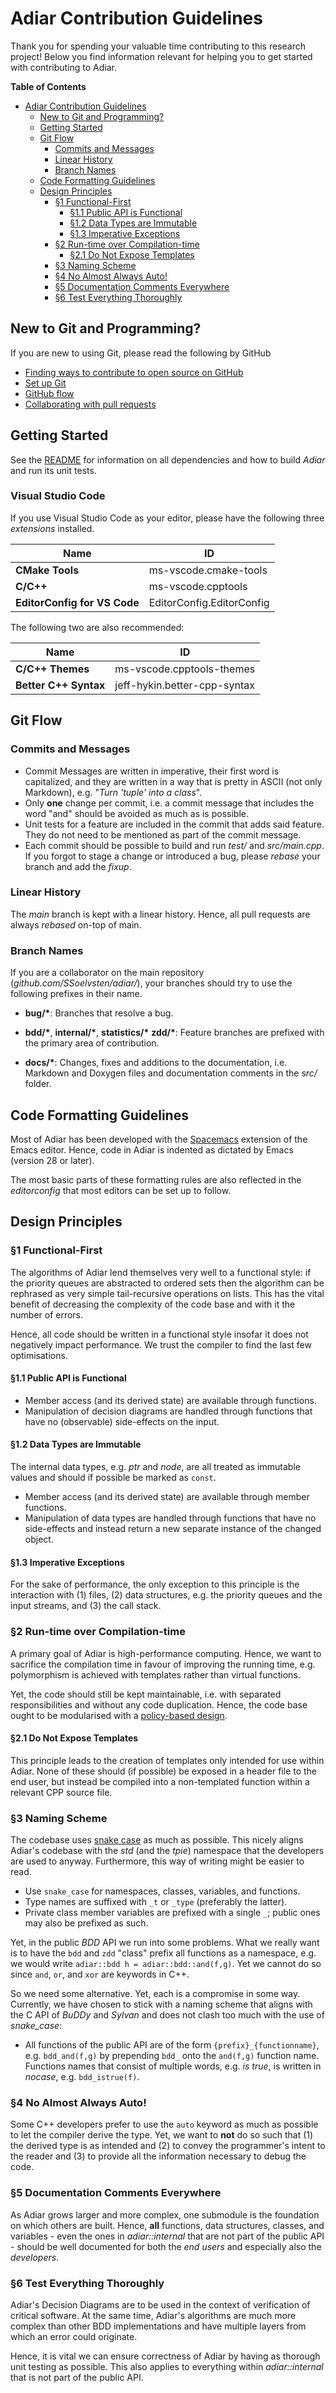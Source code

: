 # Adiar Contribution Guidelines

Thank you for spending your valuable time contributing to this research project!
Below you find information relevant for helping you to get started with
contributing to Adiar.

<!-- markdown-toc start - Don't edit this section. Run M-x markdown-toc-refresh-toc -->
**Table of Contents**

- [Adiar Contribution Guidelines](#adiar-contribution-guidelines)
    - [New to Git and Programming?](#new-to-git-and-programming)
    - [Getting Started](#getting-started)
    - [Git Flow](#git-flow)
        - [Commits and Messages](#commits-and-messages)
        - [Linear History](#linear-history)
        - [Branch Names](#branch-names)
    - [Code Formatting Guidelines](#code-formatting-guidelines)
    - [Design Principles](#design-principles)
        - [§1 Functional-First](#1-functional-first)
            - [§1.1 Public API is Functional](#11-public-api-is-functional)
            - [§1.2 Data Types are Immutable](#12-data-types-are-immutable)
            - [§1.3 Imperative Exceptions](#13-imperative-exceptions)
        - [§2 Run-time over Compilation-time](#2-run-time-over-compilation-time)
            - [§2.1 Do Not Expose Templates](#21-do-not-expose-templates)
        - [§3 Naming Scheme](#3-naming-scheme)
        - [§4 No Almost Always Auto!](#4-no-almost-always-auto)
        - [§5 Documentation Comments Everywhere](#5-documentation-comments-everywhere)
        - [§6 Test Everything Thoroughly](#6-test-everything-thoroughly)

<!-- markdown-toc end -->

## New to Git and Programming?

If you are new to using Git, please read the following by GitHub

- [Finding ways to contribute to open source on GitHub](https://docs.github.com/en/get-started/exploring-projects-on-github/finding-ways-to-contribute-to-open-source-on-github)
- [Set up Git](https://docs.github.com/en/get-started/quickstart/set-up-git)
- [GitHub flow](https://docs.github.com/en/get-started/quickstart/github-flow)
- [Collaborating with pull requests](https://docs.github.com/en/github/collaborating-with-pull-requests)


## Getting Started

See the [README](./README.md) for information on all dependencies and how to
build *Adiar* and run its unit tests.

### Visual Studio Code

If you use Visual Studio Code as your editor, please have the following three
*extensions* installed.

| Name                         | ID                        |
|------------------------------|---------------------------|
| **CMake Tools**              | ms-vscode.cmake-tools     |
| **C/C++**                    | ms-vscode.cpptools        |
| **EditorConfig for VS Code** | EditorConfig.EditorConfig |

The following two are also recommended:

| Name                  | ID                           |
|-----------------------|------------------------------|
| **C/C++ Themes**      | ms-vscode.cpptools-themes    |
| **Better C++ Syntax** | jeff-hykin.better-cpp-syntax |

## Git Flow

### Commits and Messages

- Commit Messages are written in imperative, their first word is capitalized,
  and they are written in a way that is pretty in ASCII (not only Markdown),
  e.g. "*Turn 'tuple' into a class*".
- Only **one** change per commit, i.e. a commit message that includes the word
  "and" should be avoided as much as is possible.
- Unit tests for a feature are included in the commit that adds said feature.
  They do not need to be mentioned as part of the commit message.
- Each commit should be possible to build and run *test/* and *src/main.cpp*.
  If you forgot to stage a change or introduced a bug, please *rebase* your
  branch and add the *fixup*.

### Linear History

The *main* branch is kept with a linear history. Hence, all pull requests are
always *rebased* on-top of main.

### Branch Names

If you are a collaborator on the main repository (*github.com/SSoelvsten/adiar/*),
your branches should try to use the following prefixes in their name.

- **bug/\***:
  Branches that resolve a bug.

- **bdd/\***, **internal/\***, **statistics/\*** **zdd/\***:
  Feature branches are prefixed with the primary area of contribution.

- **docs/\***:
  Changes, fixes and additions to the documentation, i.e. Markdown and
  Doxygen files and documentation comments in the *src/* folder.

## Code Formatting Guidelines

Most of Adiar has been developed with the
[Spacemacs](https://www.spacemacs.org/) extension of the Emacs editor. Hence,
code in Adiar is indented as dictated by Emacs (version 28 or later).

The most basic parts of these formatting rules are also reflected in the
*editorconfig* that most editors can be set up to follow.

## Design Principles

### §1 Functional-First

The algorithms of Adiar lend themselves very well to a functional style: if the
priority queues are abstracted to ordered sets then the algorithm can be
rephrased as very simple tail-recursive operations on lists. This has the vital
benefit of decreasing the complexity of the code base and with it the number of
errors.

Hence, all code should be written in a functional style insofar it does not
negatively impact performance. We trust the compiler to find the last few
optimisations.

#### §1.1 Public API is Functional

- Member access (and its derived state) are available through functions.
- Manipulation of decision diagrams are handled through functions that have no
  (observable) side-effects on the input.

#### §1.2 Data Types are Immutable

The internal data types, e.g. *ptr* and *node*, are all treated as immutable
values and should if possible be marked as `const`.

- Member access (and its derived state) are available through member functions.
- Manipulation of data types are handled through functions that have no
  side-effects and instead return a new separate instance of the changed object.

#### §1.3 Imperative Exceptions

For the sake of performance, the only exception to this principle is the
interaction with (1) files, (2) data structures, e.g. the priority queues and the
input streams, and (3) the call stack.

### §2 Run-time over Compilation-time

A primary goal of Adiar is high-performance computing. Hence, we want to
sacrifice the compilation time in favour of improving the running time, e.g.
polymorphism is achieved with templates rather than virtual functions.

Yet, the code should still be kept maintainable, i.e. with separated
responsibilities and without any code duplication. Hence, the code base ought to
be modularised with a [policy-based
design](https://en.wikipedia.org/wiki/Modern_C%2B%2B_Design#Policy-based_design).

#### §2.1 Do Not Expose Templates

This principle leads to the creation of templates only intended for use within
Adiar. None of these should (if possible) be exposed in a header file to the end
user, but instead be compiled into a non-templated function within a relevant
CPP source file.

### §3 Naming Scheme

The codebase uses [snake case](https://en.wikipedia.org/wiki/Snake_case) as much
as possible. This nicely aligns Adiar's codebase with the *std* (and the
*tpie*) namespace that the developers are used to anyway. Furthermore, this way
of writing might be easier to read.

- Use `snake_case` for namespaces, classes, variables, and functions.
- Type names are suffixed with `_t` or `_type` (preferably the latter).
- Private class member variables are prefixed with a single `_`; public ones may
  also be prefixed as such.

Yet, in the public *BDD* API we run into some problems. What we really want is
to have the `bdd` and `zdd` "class" prefix all functions as a namespace, e.g. we
would write `adiar::bdd h = adiar::bdd::and(f,g)`. Yet we cannot do so since
`and`, `or`, and `xor` are keywords in C++.

So we need some alternative. Yet, each is a compromise in some way. Currently,
we have chosen to stick with a naming scheme that aligns with the C API of
*BuDDy* and *Sylvan* and does not clash too much with the use of *snake_case*:

- All functions of the public API are of the form `{prefix}_{functionname}`,
  e.g. `bdd_and(f,g)` by prepending `bdd_` onto the `and(f,g)` function name.
  Functions names that consist of multiple words, e.g. *is true*, is written in
  *nocase*, e.g. `bdd_istrue(f)`.

### §4 No Almost Always Auto!

Some C++ developers prefer to use the `auto` keyword as much as possible to let
the compiler derive the type. Yet, we want to **not** do so such that (1) the
derived type is as intended and (2) to convey the programmer's intent to the
reader and (3) to provide all the information necessary to debug the code.

### §5 Documentation Comments Everywhere

As Adiar grows larger and more complex, one submodule is the foundation on which
others are built. Hence, **all** functions, data structures, classes, and
variables - even the ones in *adiar::internal* that are not part of the public
API - should be well documented for both the *end users* and especially also the
*developers*.

### §6 Test Everything Thoroughly

Adiar's Decision Diagrams are to be used in the context of verification of
critical software. At the same time, Adiar's algorithms are much more complex
than other BDD implementations and have multiple layers from which an error
could originate.

Hence, it is vital we can ensure correctness of Adiar by having as thorough unit
testing as possible. This also applies to everything within *adiar::internal*
that is not part of the public API.
